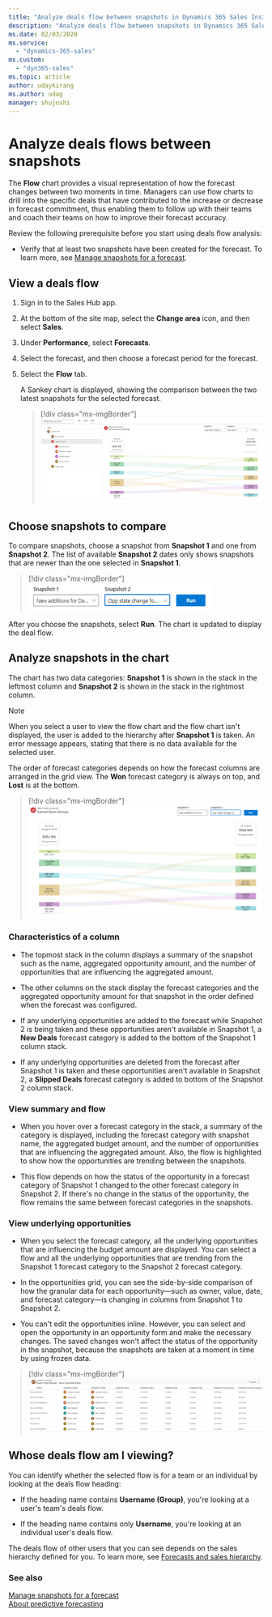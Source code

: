 ```yaml
---
title: "Analyze deals flow between snapshots in Dynamics 365 Sales Insights | MicrosoftDocs"
description: "Analyze deals flow between snapshots in Dynamics 365 Sales Insights."
ms.date: 02/03/2020
ms.service: 
  - "dynamics-365-sales"
ms.custom: 
  - "dyn365-sales"
ms.topic: article
author: udaykirang
ms.author: udag
manager: shujoshi
---
```


# Analyze deals flows between snapshots

The **Flow** chart provides a visual representation of how the forecast changes between two moments in time. Managers can use flow charts to drill into the specific deals that have contributed to the increase or decrease in forecast commitment, thus enabling them to follow up with their teams and coach their teams on how to improve their forecast accuracy.

Review the following prerequisite before you start using deals flow analysis:

-	Verify that at least two snapshots have been created for the forecast. To learn more, see [Manage snapshots for a forecast](manage-snapshots-forecast.md).

## View a deals flow

1.	Sign in to the Sales Hub app.

2.	At the bottom of the site map, select the **Change area** icon, and then select **Sales**.

3.	Under **Performance**, select **Forecasts**.

4.	Select the forecast, and then choose a forecast period for the forecast.

5.	Select the **Flow** tab.

    A Sankey chart is displayed, showing the comparison between the two latest snapshots for the selected forecast.

    > [!div class="mx-imgBorder"]
    > ![Deals flow chart](media/predictive-forecasting-deals-flow.png "Deals flow chart")

## Choose snapshots to compare

To compare snapshots, choose a snapshot from **Snapshot 1** and one from **Snapshot 2**. The list of available **Snapshot 2** dates only shows snapshots that are newer than the one selected in **Snapshot 1**.

> [!div class="mx-imgBorder"]
> ![Select snapshots for deals flow](media/predictive-forecasting-deal-flow-select-snapshot.png "Select snapshots for deals flow")
 
After you choose the snapshots, select **Run**. The chart is updated to display the deal flow.

## Analyze snapshots in the chart

The chart has two data categories: **Snapshot 1** is shown in the stack in the leftmost column and **Snapshot 2** is shown in the stack in the rightmost column. 

> [!NOTE]
> When you select a user to view the flow chart and the flow chart isn't displayed, the user is added to the hierarchy after **Snapshot 1** is taken. An error message appears, stating that there is no data available for the selected user.

The order of forecast categories depends on how the forecast columns are arranged in the grid view. The **Won** forecast category is always on top, and **Lost** is at the bottom.

> [!div class="mx-imgBorder"]
> ![Deals flow details](media/predictive-forecasting-deals-flow-details.png "Deals flow details")

### Characteristics of a column

-	The topmost stack in the column displays a summary of the snapshot such as the name, aggregated opportunity amount, and the number of opportunities that are influencing the aggregated amount.

-	The other columns on the stack display the forecast categories and the aggregated opportunity amount for that snapshot in the order defined when the forecast was configured.

-	If any underlying opportunities are added to the forecast while Snapshot 2 is being taken and these opportunities aren't available in Snapshot 1, a **New Deals** forecast category is added to the bottom of the Snapshot 1 column stack.

-	If any underlying opportunities are deleted from the forecast after Snapshot 1 is taken and these opportunities aren't available in Snapshot 2, a **Slipped Deals** forecast category is added to bottom of the Snapshot 2 column stack.

### View summary and flow

-	When you hover over a forecast category in the stack, a summary of the category is displayed, including the forecast category with snapshot name, the aggregated budget amount, and the number of opportunities that are influencing the aggregated amount. Also, the flow is highlighted to show how the opportunities are trending between the snapshots.

-	This flow depends on how the status of the opportunity in a forecast category of Snapshot 1 changed to the other forecast category in Snapshot 2. If there's no change in the status of the opportunity, the flow remains the same between forecast categories in the snapshots.

### View underlying opportunities

-	When you select the forecast category, all the underlying opportunities that are influencing the budget amount are displayed. You can select a flow and all the underlying opportunities that are trending from the Snapshot 1 forecast category to the Snapshot 2 forecast category.

-	In the opportunities grid, you can see the side-by-side comparison of how the granular data for each opportunity&mdash;such as owner, value, date, and forecast category&mdash;is changing in columns from Snapshot 1 to Snapshot 2.

-	You can't edit the opportunities inline. However, you can select and open the opportunity in an opportunity form and make the necessary changes. The saved changes won't affect the status of the opportunity in the snapshot, because the snapshots are taken at a moment in time by using frozen data.

> [!div class="mx-imgBorder"]
> ![Deals flow underlying opportunities](media/predictive-forecasting-deals-flow-underlying-opportunities.png "Deals flow underlying opportunities")

## Whose deals flow am I viewing?

You can identify whether the selected flow is for a team or an individual by looking at the deals flow heading:

-	If the heading name contains **Username (Group)**, you're looking at a user's team's deals flow.

-	If the heading name contains only **Username**, you're looking at an individual user's deals flow.

The deals flow of other users that you can see depends on the sales hierarchy defined for you. To learn more, see [Forecasts and sales hierarchy](https://docs.microsoft.com/dynamics365/sales-enterprise/view-forecasts#forecasts-and-sales-hierarchy).

### See also

[Manage snapshots for a forecast](manage-snapshots-forecast.md)<br>
[About predictive forecasting](configure-premium-forecasting.md)